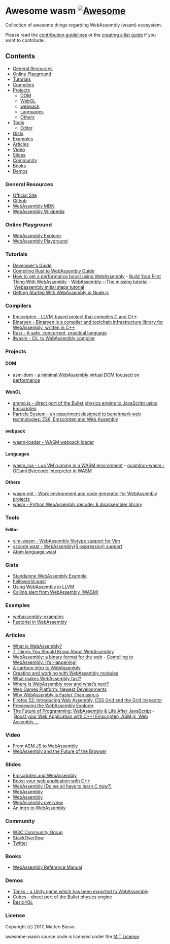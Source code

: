 # Awesome wasm [![Awesome](https://cdn.rawgit.com/sindresorhus/awesome/d7305f38d29fed78fa85652e3a63e154dd8e8829/media/badge.svg)](https://github.com/sindresorhus/awesome)

Collection of awesome things regarding WebAssembly (wasm) ecosystem.

Please read the [contribution guidelines](contributing.md) or the [creating a list guide](create-list.md) if you want to contribute.

## Contents

- [General Resources](#general-resources)
- [Online Playground](#online-playground)
- [Tutorials](#tutorials)
- [Compilers](#compilers)
- [Projects](#projects)
  - [DOM](#dom)
  - [WebGL](#webgl)
  - [webpack](#webpack)
  - [Languages](#languages)
  - [Others](#others)
- [Tools](#tools)
  - [Editor](#editor)
- [Gists](#gists)
- [Examples](#examples)
- [Articles](#articles)
- [Video](#video)
- [Slides](#slides)
- [Community](#community)
- [Books](#books)
- [Demos](#demos)

### General Resources
- [Official Site](http://webassembly.org/)
- [Github](https://github.com/webassembly)
- [WebAssembly MDN](https://developer.mozilla.org/en-US/docs/WebAssembly)
- [WebAssembly Wikipedia](https://en.wikipedia.org/wiki/WebAssembly)

### Online Playground
- [WebAssembly Explorer](https://mbebenita.github.io/WasmExplorer/)
- [WebAssembly Playground](http://ast.run/)

### Tutorials
- [Developer's Guide](http://webassembly.org/getting-started/developers-guide/)
- [Compiling Rust to WebAssembly Guide](https://hackernoon.com/compiling-rust-to-webassembly-guide-411066a69fde)
- [How to get a performance boost using WebAssembly](https://hackernoon.com/how-to-get-a-performance-boost-using-webassembly-8844ec6dd665)
- [Build Your First Thing With WebAssembly](http://cultureofdevelopment.com/blog/build-your-first-thing-with-web-assembly/)
- [WebAssembly — The missing tutorial](https://medium.com/@MadsSejersen/webassembly-the-missing-tutorial-95f8580b08ba)
- [Webassembly initial steps tutorial](https://tutorials.technology/tutorials/11-webassembly-initial-steps-tutorial.html)
- [Getting Started With WebAssembly in Node.js](http://thecodebarbarian.com/getting-started-with-webassembly-in-node.js.html)

### Compilers
- [Emscripten - LLVM-based project that compiles C and C++](http://kripken.github.io/emscripten-site/)
- [Binaryen - Binaryen is a compiler and toolchain infrastructure library for WebAssembly, written in C++](https://github.com/WebAssembly/binaryen)
- [Rust - A safe, concurrent, practical language](https://blog.rust-lang.org/2016/12/22/Rust-1.14.html)
- [ilwasm - CIL to WebAssembly compiler](https://github.com/kg/ilwasm)

### Projects

#### DOM
- [asm-dom - a minimal WebAssembly virtual DOM focused on performance](https://github.com/mbasso/asm-dom)

#### WebGL
- [ammo.js - direct port of the Bullet physics engine to JavaScript using Emscripten](https://github.com/kripken/ammo.js)
- [Particle System - an experiment designed to benchmark web technologies: ES6, Emscripten and Web Assembly](https://github.com/leefsmp/Particle-System)

#### webpack
- [wasm-loader - WASM webpack loader](https://github.com/ballercat/wasm-loader)

#### Languages
- [wasm_lua - Lua VM running in a WASM environment](https://github.com/vvanders/wasm_lua)
- [ocamlrun-wasm - OCaml Bytecode Interpreter in WASM](https://github.com/sebmarkbage/ocamlrun-wasm)

#### Others
- [wasm-init - Work environment and code generator for WebAssembly projects](https://github.com/shamadee/wasm-init)
- [wasm - Python WebAssembly decoder & disassembler library](https://github.com/athre0z/wasm)

### Tools

#### Editor
- [vim-wasm - WebAssembly filetype support for Vim](https://github.com/rhysd/vim-wasm)
- [vscode wast -
WebAssembly(S-expression) support](https://marketplace.visualstudio.com/items?itemName=ukyo.wast)
- [Atom language-wast](https://atom.io/packages/language-wast)

### Gists
- [Standalone WebAssembly Example](https://gist.github.com/kripken/59c67556dc03bb6d57052fedef1e61ab)
- [helloworld.wast](https://gist.github.com/icefox/e58d23e860a0b525e0044cac120f667b)
- [Using WebAssembly in LLVM](https://gist.github.com/yurydelendik/4eeff8248aeb14ce763e)
- [Calling alert from WebAssembly (WASM)](https://gist.github.com/cure53/f4581cee76d2445d8bd91f03d4fa7d3b)

### Examples
- [webassembly-examples](https://github.com/mdn/webassembly-examples)
- [Factorial in WebAssembly](http://www.hellorust.com/emscripten/wasm-fact/)

### Articles
- [What is WebAssembly?](https://medium.com/javascript-scene/what-is-webassembly-the-dawn-of-a-new-era-61256ec5a8f6)
- [7 Things You Should Know About WebAssembly](https://auth0.com/blog/7-things-you-should-know-about-web-assembly/)
- [WebAssembly: a binary format for the web](http://2ality.com/2015/06/web-assembly.html)
- [Compiling to WebAssembly: It’s Happening!](https://hacks.mozilla.org/2015/12/compiling-to-webassembly-its-happening/)
- [A cartoon intro to WebAssembly](https://hacks.mozilla.org/2017/02/a-cartoon-intro-to-webassembly/)
- [Creating and working with WebAssembly modules](https://hacks.mozilla.org/2017/02/creating-and-working-with-webassembly-modules/)
- [What makes WebAssembly fast?](https://hacks.mozilla.org/2017/02/what-makes-webassembly-fast/)
- [Where is WebAssembly now and what’s next?](https://hacks.mozilla.org/2017/02/where-is-webassembly-now-and-whats-next/)
- [Web Games Platform: Newest Developments](https://hacks.mozilla.org/2017/03/web-games-platform-newest-developments/)
- [Why WebAssembly is Faster Than asm.js](https://hacks.mozilla.org/2017/03/why-webassembly-is-faster-than-asm-js/)
- [Firefox 52: Introducing Web Assembly, CSS Grid and the Grid Inspector](https://hacks.mozilla.org/2017/03/firefox-52-introducing-web-assembly-css-grid-and-the-grid-inspector/)
- [Previewing the WebAssembly Explorer](https://hacks.mozilla.org/2017/03/previewing-the-webassembly-explorer/)
- [The Future of Programming: WebAssembly & Life After JavaScript](https://www.sitepoint.com/future-programming-webassembly-life-after-javascript/)
- [Boost your Web Application with C++! Emscripten, ASM.js, Web Assembly ...](http://adndevblog.typepad.com/cloud_and_mobile/2016/07/boost-your-web-application-with-c-emscripten-asmjs-web-assembly-.html)

### Video
- [From ASM.JS to WebAssembly](https://brendaneich.com/2015/06/from-asm-js-to-webassembly/)
- [WebAssembly and the Future of the Browser](https://www.youtube.com/watch?v=AIFmOwRbXao)

### Slides
- [Emscripten and WebAssembly](https://kripken.github.io/talks/wasm.html)
- [Boost your web application with C++](https://leefsmp.github.io/Particle-System/slides/index.html)
- [WebAssembly
(Do we all have to learn C now?)](http://callahad.github.io/tccc20-wasm/slides/#/)
- [WebAssembly](https://wasm.int64ago.org/#/)
- [WebAssembly](https://marianoguerra.github.io/ricardo-forth/resources/slides.html#/webassembly)
- [WebAssembly overview](https://www.slideshare.net/ValeriiaMaliarenko/web-assembly-overview-by-mikhail-sorokovsky)
- [An intro to WebAssembly](https://www.slideshare.net/danlbudden/an-introduction-to-webassembly)

### Community
- [W3C Community Group](https://www.w3.org/community/webassembly/)
- [StackOverflow](https://stackoverflow.com/questions/tagged/webassembly)
- [Twitter](https://twitter.com/webassemblynews)

### Books
- [WebAssembly Reference Manual](https://github.com/sunfishcode/wasm-reference-manual)

### Demos
- [Tanks - a Unity game which has been exported to WebAssembly ](http://webassembly.org/demo/Tanks/)
- [Cubes - direct port of the Bullet physics engine](http://kripken.github.io/ammo.js/examples/webgl_demo/ammo.wasm.html)
- [Basic4GL](http://basic4gl.net/mobile/Development/webasm/basic4gl.html)

### License
Copyright (c) 2017, Matteo Basso.

awesome-wasm source code is licensed under the [MIT License](https://github.com/mbasso/awesome-wasm/blob/master/LICENSE.md).
